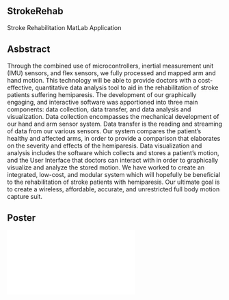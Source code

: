 ## StrokeRehab

Stroke Rehabilitation MatLab Application

## Asbstract


Through the combined use of microcontrollers, inertial measurement unit (IMU) sensors, and flex sensors, we fully processed and mapped arm and hand motion. This technology will be able to provide doctors with a cost-effective, quantitative data analysis tool to aid in the rehabilitation  of stroke patients suffering hemiparesis. The development of our graphically engaging, and interactive software was apportioned into three main components: data collection, data transfer, and data analysis and visualization. Data collection encompasses the mechanical development of our hand and arm sensor system. Data transfer is the reading and streaming of data from our various sensors. Our system compares the patient’s healthy and affected arms, in order to provide a comparison that elaborates on the severity and effects of the hemiparesis. Data visualization and analysis includes the software which collects and stores a patient’s motion, and the User Interface that doctors can interact with in order to graphically visualize and analyze the stored motion. We have worked to create an integrated, low-cost, and modular system which will hopefully be beneficial to the rehabilitation of stroke patients with hemiparesis. Our ultimate goal is to create a wireless, affordable, accurate, and unrestricted full body motion capture suit. 

## Poster

![Alt text](Jha_Shah_Finkelberg.pdf?raw=true "Format")
